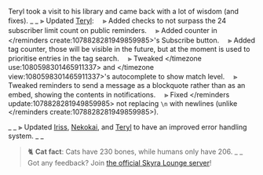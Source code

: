 Teryl took a visit to his library and came back with a lot of wisdom (and fixes).
_ _
⫸ Updated [Teryl](https://discord.com/api/oauth2/authorize?client_id=948377583626637343&permissions=1074004032&scope=applications.commands%20bot):
　⪢ Added checks to not surpass the 24 subscriber limit count on public reminders.
　⪢ Added counter in </reminders create:1078828281949859985>'s Subscribe button.
　⪢ Added tag counter, those will be visible in the future, but at the moment is used to prioritise entries in the tag search.
　⪢ Tweaked </timezone use:1080598301465911337> and </timezone view:1080598301465911337>'s autocomplete to show match level.
　⪢ Tweaked reminders to send a message as a blockquote rather than as an embed, showing the contents in notifications.
　⪢ Fixed </reminders update:1078828281949859985> not replacing `\n` with newlines (unlike </reminders create:1078828281949859985>).
<!-- 　⪢ Fixed </weather:1078828281555603494> hanging sometimes, resulting on an "The application did not respond" error. -->
<!-- 　⪢ Fixed </weather:1078828281555603494> SI mode not using all the SI units. -->
_ _
⫸ Updated [Iriss](https://discord.com/api/oauth2/authorize?client_id=948377113457745990&permissions=326417868864&scope=applications.commands%20bot), [Nekokai](https://discord.com/api/oauth2/authorize?client_id=939613684592934992&permissions=16384&scope=bot%20applications.commands), and [Teryl](https://discord.com/api/oauth2/authorize?client_id=948377583626637343&permissions=1074004032&scope=applications.commands%20bot) to have an improved error handling system.
_ _
> 🐈 **Cat fact**: Cats have 230 bones, while humans only have 206.
_ _
> Got any feedback? Join [the official Skyra Lounge server](https://discord.com/invite/6gakFR2)!
